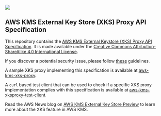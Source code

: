 ![](https://github.com/aws/aws-kms-xksproxy-api-spec/actions/workflows/ci.yml/badge.svg)

## AWS KMS External Key Store (XKS) Proxy API Specification

This repository contains the [AWS KMS External Keystore (XKS) Proxy API Specification](xks_proxy_api_spec.md
). It is made available under the [Creative Commons Attribution-ShareAlike 4.0 International License](LICENSE).


If you discover a potential security issue, please follow [these](CONTRIBUTING.md#security-issue-notifications) guidelines.

A sample XKS proxy implementing this specification is available at [aws-kms-xks-proxy](https://github.com/aws-samples/aws-kms-xks-proxy).

A `curl` based test client that can be used to check if a specific XKS proxy implementation complies with this specification is available at [aws-kms-xksproxy-test-client](https://github.com/aws-samples/aws-kms-xksproxy-test-client).

Read the AWS News blog on [AWS KMS External Key Store Preview](https://aws.amazon.com/blogs/aws/announcing-aws-kms-external-key-store-xks) to learn more about the XKS feature in AWS KMS.



